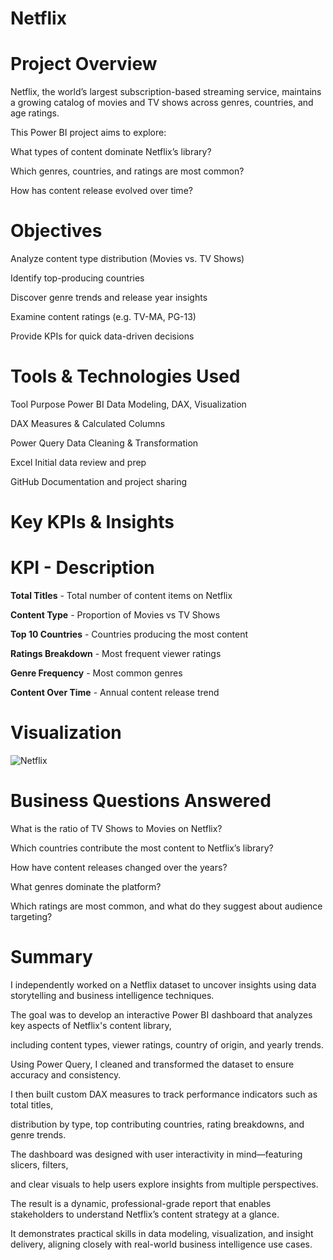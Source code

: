 # Netflix

# Project Overview
Netflix, the world’s largest subscription-based streaming service, maintains 
a growing catalog of movies and TV shows across genres, countries, and age ratings.

This Power BI project aims to explore:

What types of content dominate Netflix’s library?

Which genres, countries, and ratings are most common?

How has content release evolved over time?

# Objectives
Analyze content type distribution (Movies vs. TV Shows)

Identify top-producing countries

Discover genre trends and release year insights

Examine content ratings (e.g. TV-MA, PG-13)

Provide KPIs for quick data-driven decisions

# Tools & Technologies Used
Tool	Purpose
Power BI	Data Modeling, DAX, Visualization

DAX	Measures & Calculated Columns

Power Query	Data Cleaning & Transformation

Excel	Initial data review and prep

GitHub	Documentation and project sharing


# Key KPIs & Insights
# KPI                   -      Description

**Total Titles**       -      Total number of content items on Netflix  

**Content Type**       -     Proportion of Movies vs TV Shows  

**Top 10 Countries**   -     Countries producing the most content

**Ratings Breakdown**  -     Most frequent viewer ratings  

**Genre Frequency**    -        Most common genres 

**Content Over Time**  -       Annual content release trend  

# Visualization

![Netflix](https://github.com/user-attachments/assets/bb368c60-4c3a-41a9-8155-5211828907eb)


# Business Questions Answered

What is the ratio of TV Shows to Movies on Netflix?

Which countries contribute the most content to Netflix’s library?

How have content releases changed over the years?

What genres dominate the platform?

Which ratings are most common, and what do they suggest about audience targeting?

# Summary

I independently worked on a Netflix dataset to uncover insights using data storytelling and business intelligence techniques. 

The goal was to develop an interactive Power BI dashboard that analyzes key aspects of Netflix's content library,

including content types, viewer ratings, country of origin, and yearly trends.

Using Power Query, I cleaned and transformed the dataset to ensure accuracy and consistency. 

I then built custom DAX measures to track performance indicators such as total titles,

distribution by type, top contributing countries, rating breakdowns, and genre trends. 

The dashboard was designed with user interactivity in mind—featuring slicers, filters, 

and clear visuals to help users explore insights from multiple perspectives.

The result is a dynamic, professional-grade report that enables stakeholders to understand Netflix’s content strategy at a glance. 

It demonstrates practical skills in data modeling, visualization, and insight delivery, aligning closely with real-world business intelligence use cases.
